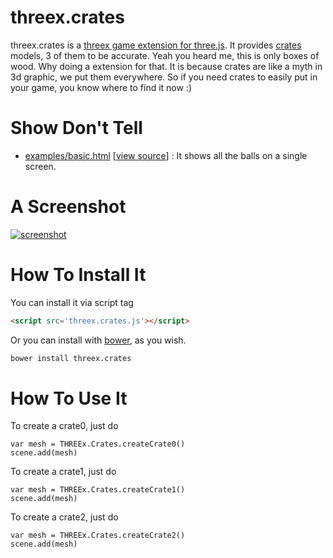 threex.crates
=============

threex.crates is a [threex game extension for three.js](http://www.threejsgame.com/extensions/).
It provides [crates](http://en.wikipedia.org/wiki/Crate) models, 3 of them to be accurate.
Yeah you heard me, this is only boxes of wood. Why doing a extension for that. 
It is because crates are like a myth in 3d graphic, we put them everywhere.
So if you need crates to easily put in your game, you know where to find it now :)

Show Don't Tell
===============
* [examples/basic.html](http://jeromeetienne.github.io/threex.crates/examples/basic.html)
\[[view source](https://github.com/jeromeetienne/threex.crates/blob/master/examples/basic.html)\] :
It shows all the balls on a single screen.

A Screenshot
============
[![screenshot](https://raw.githubusercontent.com/jeromeetienne/threex.crates/master/examples/images/screenshot-threex-crates-512x512.jpg)](http://jeromeetienne.github.io/threex.crates/examples/basic.html)

How To Install It
=================

You can install it via script tag

```html
<script src='threex.crates.js'></script>
```

Or you can install with [bower](http://bower.io/), as you wish.

```bash
bower install threex.crates
```

How To Use It
=============

To create a crate0, just do

```
var mesh = THREEx.Crates.createCrate0()
scene.add(mesh)
```

To create a crate1, just do

```
var mesh = THREEx.Crates.createCrate1()
scene.add(mesh)
```

To create a crate2, just do

```
var mesh = THREEx.Crates.createCrate2()
scene.add(mesh)
```
